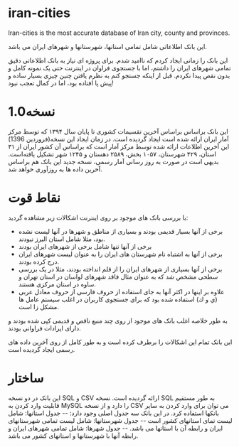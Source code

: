# iran-cities

Iran-cities is the most accurate database of Iran city, county and provinces.

این بانک اطلاعاتی شامل تمامی استانها، شهرستانها و شهرهای ایران می باشد.

این بانک را زمانی ایجاد کردم که ناامید شدم. برای پروژه ای نیاز به بانک اطلاعاتی دقیق تمامی شهرهای ایران را داشتم، اما با جستجوی فراوان در اینترنت حتی یک نمونه کامل و بدون نقص پیدا نکردم.
قبل از اینکه جستجو کنم به نظرم یافتن چنین چیزی بسیار ساده و پیش پا افتاده بود، اما در کمال تعجب نبود!


#  1.0نسخه
این بانک براساس براساس آخرین تقسیمات کشوری تا پایان سال ۱۳۹۴ که توسط مرکز آمار ایران ارائه شده است ایجاد گردیده است. در زمان ایجاد این نسخه(فروردین 1396) این آخرین اطلاعات ارائه شده توسط مرکز آمار است که براساس آن  کشور ایران از ۳۱ استان، ۴۲۹ شهرستان، ۱۰۵۷ بخش، ۲۵۸۹ دهستان و ۱۲۴۵ شهر تشکیل یافته‌است. 
بدیهی است در صورت به روز رسانی آمار رسمی، نسخه جدید این بانک هم براساس آخرین داده ها به روزآوری خواهد شد.

# نقاط قوت
با بررسی بانک های موجود بر روی اینترنت اشکالات زیر مشاهده گردید:
- برخی از آنها بسیار قدیمی بودند و بسیاری از مناطق و شهرها در آنها لیست نشده بود، مثلا شامل استان البرز نبودند.
- برخی از آنها تنها شامل برخی از شهرهای ایران بودند
- برخی از آنها به اشتباه نام شهرستان های ایران را به عنوان لیست شهرهای ایران درج کرده بودند.
- برخی از آنها بسیاری از شهرهای ایران را از قلم انداخته بودند، مثلا در یک بررسی سطحی مشخص شد که به عنوان مثال فاقد شهرهای لواسان در استان تهران و ساوه در استان مرکزی هستند.
- علاوه بر اینها در اکثر آنها به جای استفاده از حروف فارسی از حروف معادل عربی (ي و ك) استفاده شده بود که برای جستجوی کاربران در اغلب سیستم عامل ها مشکل زا است.

به طور خلاصه اغلب بانک های موجود از روی چند منبع ناقص و قدیمی کپی شده بودند و دارای ایرادات فراوانی بودند.

این بانک تمام این اشکالات را برطرف کرده است و به طور کامل از روی آخرین داده های رسمی ایجاد گردیده است.

# ساختار
این بانک در دو نسخه SQL و CSV ارائه گردیده است.
نسخه SQL به طور مستقیم قابلیت وارد کردن به MySQL را دارد و از نسخه CSV می توان برای وارد کردن به سایر بانکها استفاده کرد.
در این بانک سه جدول اصلی وجود دارد:
-- جدول استانها: شامل لیست تمای استانهای کشور است
-- جدول شهرستانها: شامل لیست تمامی شهرستانهای ایران و رابطه آن با استانها می باشد.
-- جدول شهرها: شامل تمامی شهرهای ایران و رابطه آنها با شهرستانها و استانهای کشور می باشد.

